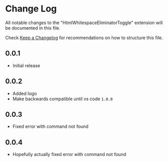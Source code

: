 # Change Log
All notable changes to the "HtmlWhitespaceEliminatorToggle" extension will be documented in this file.

Check [Keep a Changelog](http://keepachangelog.com/) for recommendations on how to structure this file.

## 0.0.1
- Initial release

## 0.0.2
- Added logo
- Make backwards compatible until vs code `1.0.0`

## 0.0.3
- Fixed error with command not found

## 0.0.4
- Hopefully actually fixed error with command not found